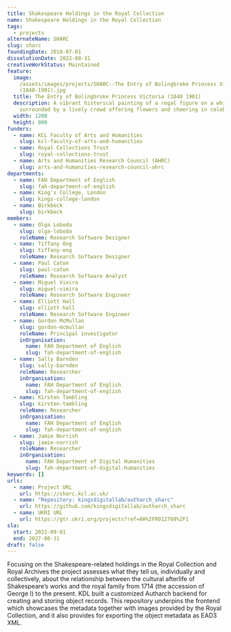 ```yaml
---
title: Shakespeare Holdings in the Royal Collection
name: Shakespeare Holdings in the Royal Collection
tags:
  - projects
alternateName: SHARC
slug: sharc
foundingDate: 2018-07-01
dissolutionDate: 2022-08-31
creativeWorkStatus: Maintained
feature:
  image:
    /assets/images/projects/SHARC--The Entry of Bolingbroke Princess Victoria
    (1840-1901).jpg
  title: The Entry of Bolingbroke Princess Victoria (1840 1901)
  description: A vibrant historical painting of a regal figure on a white horse,
    surrounded by a lively crowd offering flowers and cheering in celebration.
  width: 1200
  height: 800
funders:
  - name: KCL Faculty of Arts and Humanities
    slug: kcl-faculty-of-arts-and-humanities
  - name: Royal Collections Trust
    slug: royal-collections-trust
  - name: Arts and Humanities Research Council (AHRC)
    slug: arts-and-humanities-research-council-ahrc
departments:
  - name: FAH Department of English
    slug: fah-department-of-english
  - name: King's College, London
    slug: kings-college-london
  - name: Birkbeck
    slug: birkbeck
members:
  - name: Olga Loboda
    slug: olga-loboda
    roleName: Research Software Designer
  - name: Tiffany Ong
    slug: tiffany-ong
    roleName: Research Software Designer
  - name: Paul Caton
    slug: paul-caton
    roleName: Research Software Analyst
  - name: Miguel Vieira
    slug: miguel-vieira
    roleName: Research Software Engineer
  - name: Elliott Hall
    slug: elliott-hall
    roleName: Research Software Engineer
  - name: Gordon McMullan
    slug: gordon-mcmullan
    roleName: Principal investigator
    inOrganisation:
      name: FAH Department of English
      slug: fah-department-of-english
  - name: Sally Barnden
    slug: sally-barnden
    roleName: Researcher
    inOrganisation:
      name: FAH Department of English
      slug: fah-department-of-english
  - name: Kirsten Tambling
    slug: kirsten-tambling
    roleName: Researcher
    inOrganisation:
      name: FAH Department of English
      slug: fah-department-of-english
  - name: Jamie Norrish
    slug: jamie-norrish
    roleName: Researcher
    inOrganisation:
      name: FAH Department of Digital Humanities
      slug: fah-department-of-digital-humanities
keywords: []
urls:
  - name: Project URL
    url: https://sharc.kcl.ac.uk/
  - name: "Repository: kingsdigitallab/autharch_sharc"
    url: https://github.com/kingsdigitallab/autharch_sharc
  - name: UKRI URL
    url: https://gtr.ukri.org/projects?ref=AH%2FR012768%2F1
sla:
  start: 2022-09-01
  end: 2027-08-31
draft: false
---
```


Focusing on the Shakespeare-related holdings in the Royal Collection and Royal Archives the project assesses what they tell us, individually and collectively, about the relationship between the cultural afterlife of Shakespeare’s works and the royal family from 1714 (the accession of George I) to the present. KDL built a customized Autharch backend for creating and storing object records.
This repository underpins the frontend which showcases the metadata together with images provided by the Royal Collection, and it also provides for exporting the object metadata as EAD3 XML.
